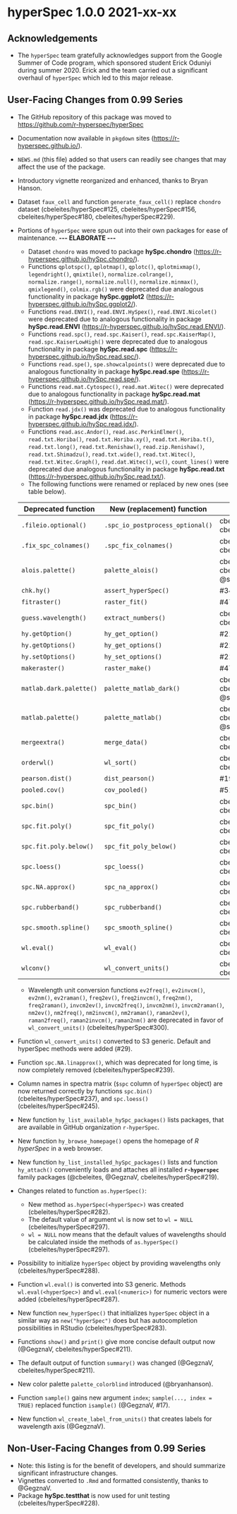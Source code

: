 # hyperSpec 1.0.0 2021-xx-xx

## Acknowledgements

* The `hyperSpec` team gratefully acknowledges support from the Google Summer of Code program, which sponsored student Erick Oduniyi during summer 2020. Erick and the team carried out a significant overhaul of `hyperSpec` which led to this major release.


## User-Facing Changes from 0.99 Series

* The GitHub repository of this package was moved to https://github.com/r-hyperspec/hyperSpec
* Documentation now available in `pkgdown` sites (https://r-hyperspec.github.io/).
* `NEWS.md` (this file) added so that users can readily see changes that may affect the use of the package.
* Introductory vignette reorganized and enhanced, thanks to Bryan Hanson.
* Dataset `faux_cell` and function `generate_faux_cell()` replace `chondro` dataset (cbeleites/hyperSpec#125, cbeleites/hyperSpec#156, cbeleites/hyperSpec#180, cbeleites/hyperSpec#229).
* Portions of `hyperSpec` were spun out into their own packages for ease of maintenance. 
**--- ELABORATE ---**
    - Dataset `chondro` was moved to package **hySpc.chondro** (https://r-hyperspec.github.io/hySpc.chondro/).
    - Functions `qplotspc()`, `qplotmap()`, `qplotc()`, `qplotmixmap()`, `legendright()`,  `qmixtile()`, `normalize.colrange()`, `normalize.range()`, `normalize.null()`, `normalize.minmax()`, `qmixlegend()`, `colmix.rgb()` were deprecated due analogous functionality in package **hySpc.ggplot2** (https://r-hyperspec.github.io/hySpc.ggplot2/).
    - Functions `read.ENVI()`, `read.ENVI.HySpex()`, `read.ENVI.Nicolet()` were deprecated due to analogous functionality in package **hySpc.read.ENVI** (https://r-hyperspec.github.io/hySpc.read.ENVI/).
    - Functions `read.spc()`, `read.spc.Kaiser()`, `read.spc.KaiserMap()`, `read.spc.KaiserLowHigh()` were deprecated due to analogous functionality in package **hySpc.read.spc** (https://r-hyperspec.github.io/hySpc.read.spc/).
    - Functions `read.spe()`, `spe.showcalpoints()` were deprecated due to analogous functionality in package **hySpc.read.spe** (https://r-hyperspec.github.io/hySpc.read.spe/).
    - Functions `read.mat.Cytospec()`, `read.mat.Witec()` were deprecated due to analogous functionality in package **hySpc.read.mat** (https://r-hyperspec.github.io/hySpc.read.mat/).
    - Function `read.jdx()` was deprecated due to analogous functionality in package **hySpc.read.jdx** (https://r-hyperspec.github.io/hySpc.read.jdx/).
    - Functions `read.asc.Andor()`, `read.asc.PerkinElmer()`, `read.txt.Horiba()`, `read.txt.Horiba.xy()`, `read.txt.Horiba.t()`, `read.txt.long()`, `read.txt.Renishaw()`,  `read.zip.Renishaw()`, `read.txt.Shimadzu()`, `read.txt.wide()`, `read.txt.Witec()`, `read.txt.Witec.Graph()`, `read.dat.Witec()`, `wc()`, `count_lines()` were deprecated due analogous functionality in package **hySpc.read.txt** (https://r-hyperspec.github.io/hySpc.read.txt/).
    - The following functions were renamed or replaced by new ones (see table below).
    
     Deprecated function     | New (replacement) function       | Related issues
    -------------------------|-------------------------------   | ----------------
     `.fileio.optional()`    | `.spc_io_postprocess_optional()` |  cbeleites/hyperSpec#208, cbeleites/hyperSpec#302
     `.fix_spc_colnames()`   | `.spc_fix_colnames()`            |  cbeleites/hyperSpec#208, cbeleites/hyperSpec#301
     `alois.palette()`       | `palette_alois()`                |  cbeleites/hyperSpec#208, cbeleites/hyperSpec#299, @sangttruong 
     `chk.hy()`              | `assert_hyperSpec()`             |  #34
     `fitraster()`           | `raster_fit()`                   |  #47
     `guess.wavelength()`    | `extract_numbers()`              |  cbeleites/hyperSpec#208, cbeleites/hyperSpec#309
     `hy.getOption()`        | `hy_get_option()`                |  #21
     `hy.getOptions()`       | `hy_get_options()`               |  #21
     `hy.setOptions()`       | `hy_set_options()`               |  #21
     `makeraster()`          | `raster_make()`                  |  #47
     `matlab.dark.palette()` | `palette_matlab_dark()`          |  cbeleites/hyperSpec#299, cbeleites/hyperSpec#299, @sangttruong
     `matlab.palette()`      | `palette_matlab()`               |  cbeleites/hyperSpec#208, cbeleites/hyperSpec#299, @sangttruong
     `mergeextra()`          | `merge_data()`                   |  cbeleites/hyperSpec#208, cbeleites/hyperSpec#302
     `orderwl()`             | `wl_sort()`                      |  cbeleites/hyperSpec#208, cbeleites/hyperSpec#309
     `pearson.dist()`        | `dist_pearson()`                 |  #19
     `pooled.cov()`          | `cov_pooled()`                   |  #51
     `spc.bin()`             | `spc_bin()`                      |  cbeleites/hyperSpec#208, cbeleites/hyperSpec#301
     `spc.fit.poly()`        | `spc_fit_poly()`                 |  cbeleites/hyperSpec#208, cbeleites/hyperSpec#301
     `spc.fit.poly.below()`  | `spc_fit_poly_below()`           |  cbeleites/hyperSpec#208, cbeleites/hyperSpec#301
     `spc.loess()`           | `spc_loess()`                    |  cbeleites/hyperSpec#208, cbeleites/hyperSpec#301
     `spc.NA.approx()`       | `spc_na_approx()`                |  cbeleites/hyperSpec#208, cbeleites/hyperSpec#301
     `spc.rubberband()`      | `spc_rubberband()`               |  cbeleites/hyperSpec#208, cbeleites/hyperSpec#301
     `spc.smooth.spline()`   | `spc_smooth_spline()`            |  cbeleites/hyperSpec#208, cbeleites/hyperSpec#301
     `wl.eval()`             | `wl_eval()`                      |  cbeleites/hyperSpec#208, cbeleites/hyperSpec#309
     `wlconv()`              | `wl_convert_units()`             |  cbeleites/hyperSpec#208, cbeleites/hyperSpec#309
    - Wavelength unit conversion functions `ev2freq()`, `ev2invcm()`, `ev2nm()`, `ev2raman()`, `freq2ev()`, `freq2invcm()`, `freq2nm()`, `freq2raman()`, `invcm2ev()`, `invcm2freq()`, `invcm2nm()`, `invcm2raman()`, `nm2ev()`, `nm2freq()`, `nm2invcm()`, `nm2raman()`, `raman2ev()`, `raman2freq()`, `raman2invcm()`, `raman2nm()` are deprecated in favor of `wl_convert_units()` (cbeleites/hyperSpec#300).
* Function `wl_convert_units()` converted to S3 generic. Default and hyperSpec methods were added (#29).
* Function `spc.NA.linapprox()`, which was deprecated for long time, is now completely removed (cbeleites/hyperSpec#239).
* Column names in spectra matrix (`$spc` column of `hyperSpec` object) are now returned correctly by functions `spc.bin()` (cbeleites/hyperSpec#237), and `spc.loess()` (cbeleites/hyperSpec#245).
* New function `hy_list_available_hySpc_packages()` lists packages, that are available in GitHub organization `r-hyperSpec`.
* New function `hy_browse_homepage()` opens the homepage of *R hyperSpec* in a web browser.
* New function `hy_list_installed_hySpc_packages()` lists and function `hy_attach()` conveniently loads and attaches all installed **`r-hyperspec`** family packages (@cbeleites, @GegznaV, cbeleites/hyperSpec#219).
* Changes related to function `as.hyperSpec()`:
    - New method `as.hyperSpec(<hyperSpec>)` was created (cbeleites/hyperSpec#282).
    - The default value of argument `wl` is now set to `wl = NULL` (cbeleites/hyperSpec#297).
    - `wl = NULL` now means that the default values of wavelengths should be calculated inside the methods of `as.hyperSpec()` (cbeleites/hyperSpec#297).
* Possibility to initialize `hyperSpec` object by providing wavelengths only (cbeleites/hyperSpec#288).
* Function `wl.eval()` is converted into S3 generic. Methods `wl.eval(<hyperSpec>)` and `wl.eval(<numeric>)` for numeric vectors were added (cbeleites/hyperSpec#287).
* New function `new_hyperSpec()` that initializes `hyperSpec` object in a similar way as `new("hyperSpec")` does but has autocompletion possibilities in RStudio (cbeleites/hyperSpec#283).
* Functions `show()` and `print()` give more concise default output now (@GegznaV, cbeleites/hyperSpec#211).
* The default output of function `summary()` was changed (@GegznaV, cbeleites/hyperSpec#211).
* New color palette `palette_colorblind` introduced (@bryanhanson).
* Function `sample()` gains new argument `index`; `sample(..., index = TRUE)` replaced function `isample()` (@GegznaV, #17).
* New function `wl_create_label_from_units()` that creates labels for wavelength axis (@GegznaV).


## Non-User-Facing Changes from 0.99 Series

* Note: this listing is for the benefit of developers, and should summarize significant infrastructure changes.
* Vignettes converted to `.Rmd` and formatted consistently, thanks to @GegznaV.
* Package **hySpc.testthat** is now used for unit testing (cbeleites/hyperSpec#228).
